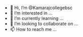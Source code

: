 - 👋 Hi, I’m @Kamarajcollegebsc
- 👀 I’m interested in ...
- 🌱 I’m currently learning ...
- 💞️ I’m looking to collaborate on ...
- 📫 How to reach me ...

<!---
Kamarajcollegebsc/Kamarajcollegebsc is a ✨ special ✨ repository because its `README.md` (this file) appears on your GitHub profile.
You can click the Preview link to take a look at your changes.
--->
